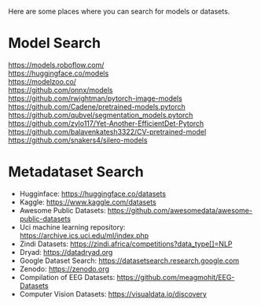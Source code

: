 Here are some places where you can search for models or datasets.

# Model Search  
https://models.roboflow.com/  
https://huggingface.co/models  
https://modelzoo.co/  
https://github.com/onnx/models  
https://github.com/rwightman/pytorch-image-models  
https://github.com/Cadene/pretrained-models.pytorch  
https://github.com/qubvel/segmentation_models.pytorch  
https://github.com/zylo117/Yet-Another-EfficientDet-Pytorch  
https://github.com/balavenkatesh3322/CV-pretrained-model  
https://github.com/snakers4/silero-models  


# Metadataset Search

* Hugginface: https://huggingface.co/datasets
* Kaggle: https://www.kaggle.com/datasets
* Awesome Public Datasets: https://github.com/awesomedata/awesome-public-datasets
* Uci machine learning repository: https://archive.ics.uci.edu/ml/index.php
* Zindi Datasets: https://zindi.africa/competitions?data_type[]=NLP
* Dryad: https://datadryad.org
* Google Dataset Search: https://datasetsearch.research.google.com
* Zenodo: https://zenodo.org
* Compilation of EEG Datasets: https://github.com/meagmohit/EEG-Datasets
* Computer Vision Datasets: https://visualdata.io/discovery
